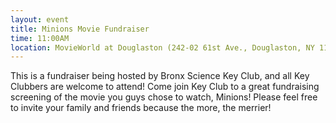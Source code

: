 ```yaml
---
layout: event
title: Minions Movie Fundraiser
time: 11:00AM
location: MovieWorld at Douglaston (242-02 61st Ave., Douglaston, NY 11362)
---
```

This is a fundraiser being hosted by Bronx Science Key Club, and all Key Clubbers are welcome to attend! Come join Key Club to a great fundraising screening of the movie you guys chose to watch, Minions! Please feel free to invite your family and friends because the more, the merrier!